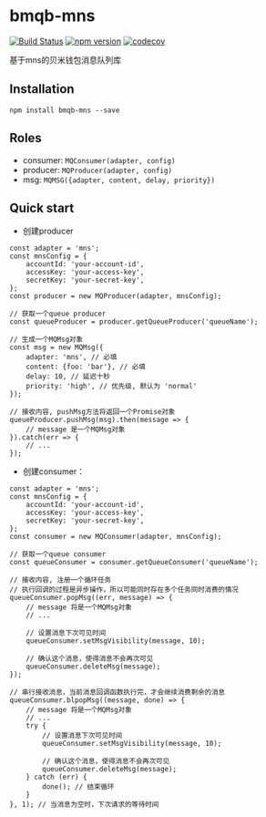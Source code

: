# bmqb-mns
[![Build Status](https://travis-ci.org/bmqb/bmqb-mns.svg?branch=master)](https://travis-ci.org/bmqb/bmqb-mns)
[![npm version](https://badge.fury.io/js/bmqb-mns.svg)](https://badge.fury.io/js/bmqb-mns)
[![codecov](https://codecov.io/gh/bmqb/bmqb-mns/branch/master/graph/badge.svg)](https://codecov.io/gh/bmqb/bmqb-mns)

基于mns的贝米钱包消息队列库

## Installation
```SHELL
npm install bmqb-mns --save
```
## Roles
* consumer: `MQConsumer(adapter, config)`
* producer: `MQProducer(adapter, config)`
* msg: `MQMSG({adapter, content, delay, priority})`

## Quick start
* 创建producer
```JS
const adapter = 'mns';
const mnsConfig = {
    accountId: 'your-account-id',
    accessKey: 'your-access-key',
    secretKey: 'your-secret-key',
};
const producer = new MQProducer(adapter, mnsConfig);

// 获取一个queue producer
const queueProducer = producer.getQueueProducer('queueName');

// 生成一个MQMsg对象
const msg = new MQMsg({
	adapter: 'mns', // 必填
	content: {foo: 'bar'}, // 必填
	delay: 10, // 延迟十秒
	priority: 'high', // 优先级, 默认为 'normal'
});

// 接收内容, pushMsg方法将返回一个Promise对象
queueProducer.pushMsg(msg).then(message => {
	// message 是一个MQMsg对象
}).catch(err => {
	// ...
});
```

* 创建consumer：
```JS
const adapter = 'mns';
const mnsConfig = {
    accountId: 'your-account-id',
    accessKey: 'your-access-key',
    secretKey: 'your-secret-key',
};
const consumer = new MQConsumer(adapter, mnsConfig);

// 获取一个queue consumer
const queueConsumer = consumer.getQueueConsumer('queueName');

// 接收内容, 注册一个循环任务
// 执行回调的过程是异步操作，所以可能同时存在多个任务同时消费的情况
queueConsumer.popMsg((err, message) => {
	// message 将是一个MQMsg对象
	// ...

    // 设置消息下次可见时间
    queueConsumer.setMsgVisibility(message, 10);

	// 确认这个消息，使得消息不会再次可见
	queueConsumer.deleteMsg(message);
});

// 串行接收消息，当前消息回调函数执行完，才会继续消费剩余的消息
queueConsumer.blpopMsg((message, done) => {
    // message 将是一个MQMsg对象
    // ...
    try {
        // 设置消息下次可见时间
        queueConsumer.setMsgVisibility(message, 10);

        // 确认这个消息，使得消息不会再次可见
        queueConsumer.deleteMsg(message);
    } catch (err) {
        done(); // 结束循环
    }
}, 1); // 当消息为空时，下次请求的等待时间
```
